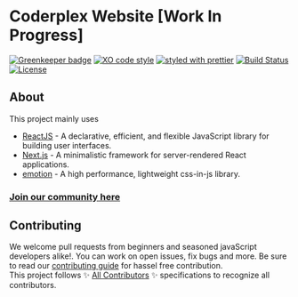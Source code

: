 # Coderplex Website [Work In Progress]

[![Greenkeeper badge](https://badges.greenkeeper.io/coderplex/coderplex.svg)](https://greenkeeper.io/)
[![XO code style](https://img.shields.io/badge/code_style-XO-5ed9c7.svg)](https://github.com/sindresorhus/xo)
[![styled with prettier](https://img.shields.io/badge/styled_with-prettier-ff69b4.svg)](https://github.com/prettier/prettier)
[![Build Status](https://travis-ci.org/coderplex/coderplex.svg?branch=master)](https://travis-ci.org/coderplex/coderplex)
[![License](https://img.shields.io/badge/License-BSD%203--Clause-blue.svg)](https://github.com/coderplex/coderplex/blob/master/LICENSE)

## About

This project mainly uses

* [ReactJS](https://reactjs.org/) - A declarative, efficient, and flexible JavaScript library for building user
  interfaces.
* [Next.js](https://github.com/zeit/next.js/) - A minimalistic framework for server-rendered React applications.
* [emotion](https://emotion.sh) - A high performance, lightweight css-in-js library.

### [Join our community here](https://www.coderplex.org)

## Contributing

We welcome pull requests from beginners and seasoned javaScript developers alike!. You can work on open issues, fix bugs
and more. Be sure to read our [contributing guide](https://github.com/coderplex/coderplex/blob/v2/CONTRIBUTING.md) for
hassel free contribution. <br/> This project follows ✨
[All Contributors](https://github.com/kentcdodds/all-contributors) ✨ specifications to recognize all contributors.
